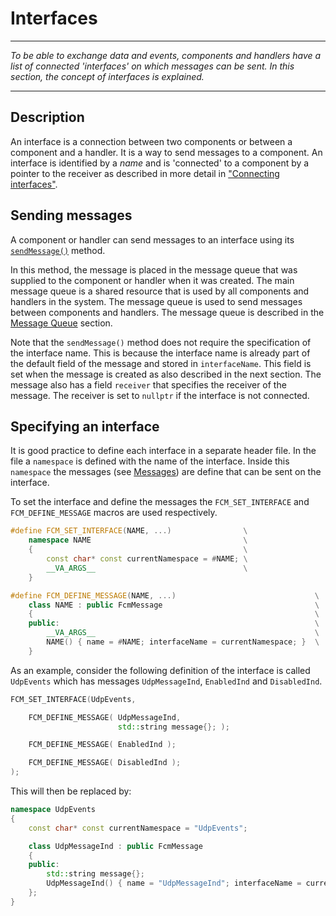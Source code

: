 # Interfaces
***
_To be able to exchange data and events, components and handlers have a list of connected 'interfaces' on which messages can be sent. In this section, the concept of interfaces is explained._
***

## Description

An interface is a connection between two components or between a component and a handler. It is a way to send messages to a component. An interface is identified by a _name_ and is 'connected' to a component by a pointer to the receiver as described in more detail in ["Connecting interfaces"](BaseComponent.md#connecting-interfaces).

## Sending messages

A component or handler can send messages to an interface using its [`sendMessage()`](Component.md#send-a-message) method.

In this method, the message is placed in the message queue that was supplied to the component or handler when it was created. The main message queue is a shared resource that is used by all components and handlers in the system. The message queue is used to send messages between components and handlers. The message queue is described in the [Message Queue](MessageQueue.md) section.

Note that the `sendMessage()` method does not require the specification of the interface name. This is because the interface name is already part of the default field of the message and stored in `interfaceName`. This field is set when the message is created as also described in the next section. The message also has a field `receiver` that specifies the receiver of the message. The receiver is set to `nullptr` if the interface is not connected.

## Specifying an interface

It is good practice to define each interface in a separate header file. In the file a ``namespace`` is defined with the name of the interface. Inside this ``namespace`` the messages (see [Messages](Messages.md)) are define that can be sent on the interface.

To set the interface and define the messages the ``FCM_SET_INTERFACE`` and ``FCM_DEFINE_MESSAGE`` macros are used respectively.

```cpp
#define FCM_SET_INTERFACE(NAME, ...)                \
    namespace NAME                                  \
    {                                               \
        const char* const currentNamespace = #NAME; \
        __VA_ARGS__                                 \
    }
```

```cpp
#define FCM_DEFINE_MESSAGE(NAME, ...)                               \
    class NAME : public FcmMessage                                  \
    {                                                               \
    public:                                                         \
        __VA_ARGS__                                                 \
        NAME() { name = #NAME; interfaceName = currentNamespace; }  \
    }
```

As an example, consider the following definition of the interface is called `UdpEvents` which has messages `UdpMessageInd`, `EnabledInd` and `DisabledInd`.

```cpp
FCM_SET_INTERFACE(UdpEvents,

    FCM_DEFINE_MESSAGE( UdpMessageInd,
                        std::string message{}; );

    FCM_DEFINE_MESSAGE( EnabledInd );

    FCM_DEFINE_MESSAGE( DisabledInd );
);
```

This will then be replaced by:

```cpp
namespace UdpEvents
{
    const char* const currentNamespace = "UdpEvents";

    class UdpMessageInd : public FcmMessage
    {
    public:
        std::string message{};
        UdpMessageInd() { name = "UdpMessageInd"; interfaceName = currentNamespace; }
    };
}
```